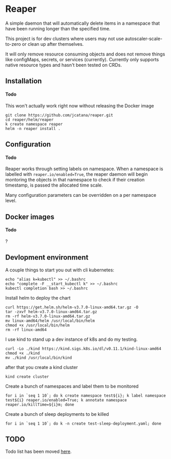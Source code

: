 # Reaper
A simple daemon that will automatically delete items in a namespace that have been running longer than the specified time.

This project is for dev clusters where users may not use autoscaler-scale-to-zero or clean up after themselves.

It will only remove resource consuming objects and does not remove things like configMaps, secrets, or services (currently). Currently only supports native resource types and hasn't been tested on CRDs.

## Installation

#### Todo
This won't actually work right now without releasing the Docker image

```
git clone https://github.com/jcatana/reaper.git
cd reaper/helm/reaper
k create namespace reaper
helm -n reaper install . 
```


## Configuration

#### Todo
Reaper works through setting labels on namespace. When a namespace is labelled with `reaper.io/enabled=True`, the reaper daemon will begin montoring the objects in that namespace to check if their creation timestamp, is passed the allocated time scale.

Many configuration parameters can be overridden on a per namespace level.


## Docker images

#### Todo
?

## Devlopment environment
A couple things to start you out with cli kubernetes:
```
echo "alias k=kubectl" >> ~/.bashrc
echo "complete -F __start_kubectl k" >> ~/.bashrc
kubectl completion bash >> ~/.bashrc
```
Install helm to deploy the chart
```
curl https://get.helm.sh/helm-v3.7.0-linux-amd64.tar.gz -O
tar -zxvf helm-v3.7.0-linux-amd64.tar.gz
rm -rf helm-v3.7.0-linux-amd64.tar.gz
mv linux-amd64/helm /usr/local/bin/helm
chmod +x /usr/local/bin/helm
rm -rf linux-amd64
```
I use kind to stand up a dev instance of k8s and do my testing.
```
curl -Lo ./kind https://kind.sigs.k8s.io/dl/v0.11.1/kind-linux-amd64
chmod +x ./kind
mv ./kind /usr/local/bin/kind
```
after that you create a kind cluster
```
kind create cluster
```
Create a bunch of namespaces and label them to be monitored
```
for i in `seq 1 10`; do k create namespace test${i}; k label namespace test${i} reaper.io/enabled=True; k annotate namespace reaper.io/killTime=${i}m; done
```
Create a bunch of sleep deployments to be killed
```
for i in `seq 1 10`; do k -n create test-sleep-deployment.yaml; done
```

## TODO
Todo list has been moved [here](https://github.com/jcatana/reaper/projects/1).
